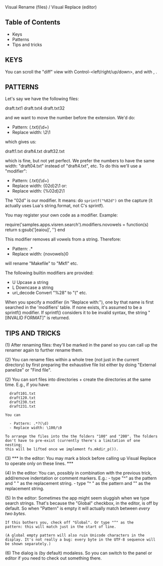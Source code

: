 Visual Rename (files) / Visual Replace (editor)

Table of Contents
-----------------

- Keys
- Patterns
- Tips and tricks

KEYS
----

You can scroll the "diff" view with Control-<left/right/up/down>, and
with <PgUp>, <PgDn>.

PATTERNS
--------

Let's say we have the following files:

  draft.txt1
  draft.txt4
  draft.txt32

and we want to move the number before the extension. We'd do:

  - Pattern: (\.txt)(\d+)
  - Replace width: \2\1

which gives us:

  draft1.txt
  draft4.txt
  draft32.txt

which is fine, but not yet perfect. We prefer the numbers to have the
same width: "draft04.txt" instead of "draft4.txt", etc. To do this we'll
use a "modifier":

  - Pattern: (\.txt)(\d+)
  - Replace width: \{02d}2\1
or:
  - Replace width: \{%02d}2\1

The "02d" is our modifier. It means: do `sprintf("%02d")` on the
capture (it actually uses Lua's string.format, not C's sprintf).

You may register your own code as a modifier. Example:

  require('samples.apps.visren.search').modifiers.novowels = function(s)
    return s:gsub('[eaiou]', '')
  end

This modifier removes all vowels from a string. Therefore:

  - Pattern: .*
  - Replace width: \{novowels}0

will rename "Makefile" to "Mkfl" etc.

The following builtin modifiers are provided:

  - U               Upcase a string
  - L               Downcase a string
  - uri_decode      Convert "%28" to "(" etc.

When you specify a modifier (in "Replace with:"), one by that name is
first searched in the 'modifiers' table. If none exists, it's assumed to
be a sprintf() modifier. If sprintf() considers it to be invalid syntax,
the string "[INVALID FORMAT]" is returned.

TIPS AND TRICKS
---------------

(1) After renaming files: they'll be marked in the panel so you can call up the
    renamer again to further rename them.

(2) You can rename files within a whole tree (not just in the current directory)
    by first preparing the exhaustive file list either by doing "External
    panelize" or "Find file".

(2) You can sort files into directories + create the directories at the same
    time. E.g., if you have:

      draft101.txt
      draft120.txt
      draft230.txt
      draft231.txt

    You can

      - Pattern: .*?(\d)
      - Replace width: \100/\0

    To arrange the files into the the folders "100" and "200". The folders
    don't have to pre-exist (currently there's a limitation of one nesting;
    this will be lifted once we implement fs.mkdir_p()).

(3) *** In the editor: You may mark a block before calling up Visual Replace
    to operate only on these lines. ***

(4) In the editor: You can, possibly in combination with the previous trick,
    add/remove indentation or comment markers. E.g.:
    - type "^" as the pattern and "    " as the replacement string.
    - type "^    " as the pattern and "" as the replacement string.

(5) In the editor: Sometimes the app might seem sluggish when we type search
    strings. That's because the "Global" checkbox, in the editor, is off by
    default. So when "Pattern" is empty it will actually match between
    *every two bytes*.

    If this bothers you, check off "Global". Or type "^" as the
    pattern: this will match just in the start of line.

    (A global empty pattern will also ruin Unicode characters in the
    display. It's not really a bug: every byte in the UTF-8 sequence will
    be shown separately.)

(6) The dialog is (by default) modaless. So you can switch to the panel or
    editor if you need to check out something there.
